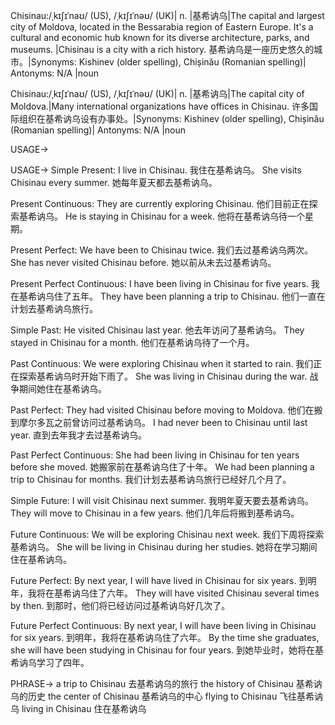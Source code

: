 Chisinau:/ˌkɪʃɪˈnaʊ/ (US), /ˌkɪʃɪˈnəʊ/ (UK)| n. |基希讷乌|The capital and largest city of Moldova, located in the Bessarabia region of Eastern Europe.  It's a cultural and economic hub known for its diverse architecture, parks, and museums. |Chisinau is a city with a rich history. 基希讷乌是一座历史悠久的城市。|Synonyms: Kishinev (older spelling), Chișinău (Romanian spelling)| Antonyms: N/A |noun

Chisinau:/ˌkɪʃɪˈnaʊ/ (US), /ˌkɪʃɪˈnəʊ/ (UK)| n. |基希讷乌|The capital city of Moldova.|Many international organizations have offices in Chisinau. 许多国际组织在基希讷乌设有办事处。|Synonyms: Kishinev (older spelling), Chișinău (Romanian spelling)| Antonyms: N/A |noun


USAGE->

USAGE->
Simple Present:
I live in Chisinau. 我住在基希讷乌。
She visits Chisinau every summer. 她每年夏天都去基希讷乌。

Present Continuous:
They are currently exploring Chisinau. 他们目前正在探索基希讷乌。
He is staying in Chisinau for a week. 他将在基希讷乌待一个星期。

Present Perfect:
We have been to Chisinau twice. 我们去过基希讷乌两次。
She has never visited Chisinau before. 她以前从未去过基希讷乌。

Present Perfect Continuous:
I have been living in Chisinau for five years. 我在基希讷乌住了五年。
They have been planning a trip to Chisinau. 他们一直在计划去基希讷乌旅行。

Simple Past:
He visited Chisinau last year. 他去年访问了基希讷乌。
They stayed in Chisinau for a month. 他们在基希讷乌待了一个月。

Past Continuous:
We were exploring Chisinau when it started to rain. 我们正在探索基希讷乌时开始下雨了。
She was living in Chisinau during the war. 战争期间她住在基希讷乌。


Past Perfect:
They had visited Chisinau before moving to Moldova. 他们在搬到摩尔多瓦之前曾访问过基希讷乌。
I had never been to Chisinau until last year. 直到去年我才去过基希讷乌。

Past Perfect Continuous:
She had been living in Chisinau for ten years before she moved. 她搬家前在基希讷乌住了十年。
We had been planning a trip to Chisinau for months. 我们计划去基希讷乌旅行已经好几个月了。

Simple Future:
I will visit Chisinau next summer. 我明年夏天要去基希讷乌。
They will move to Chisinau in a few years. 他们几年后将搬到基希讷乌。

Future Continuous:
We will be exploring Chisinau next week. 我们下周将探索基希讷乌。
She will be living in Chisinau during her studies.  她将在学习期间住在基希讷乌。

Future Perfect:
By next year, I will have lived in Chisinau for six years. 到明年，我将在基希讷乌住了六年。
They will have visited Chisinau several times by then. 到那时，他们将已经访问过基希讷乌好几次了。

Future Perfect Continuous:
By next year, I will have been living in Chisinau for six years. 到明年，我将在基希讷乌住了六年。
By the time she graduates, she will have been studying in Chisinau for four years. 到她毕业时，她将在基希讷乌学习了四年。


PHRASE->
a trip to Chisinau 去基希讷乌的旅行
the history of Chisinau 基希讷乌的历史
the center of Chisinau 基希讷乌的中心
flying to Chisinau 飞往基希讷乌
living in Chisinau 住在基希讷乌
